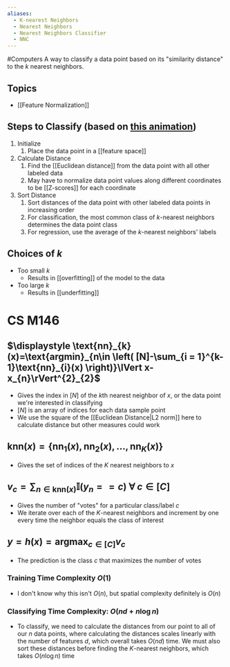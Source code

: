 ```yaml
---
aliases:
  - K-nearest Neighbors
  - Nearest Neighbors
  - Nearest Neighbors Classifier
  - NNC
---
```

#Computers 
A way to classify a data point based on its "similarity distance" to the $\displaystyle k$ nearest neighbors.
## Topics
* [[Feature Normalization]]
## Steps to Classify (based on [this animation](https://www.youtube.com/watch?v=0p0o5cmgLdE))
1. Initialize
	1. Place the data point in a [[feature space]]
2. Calculate Distance
	1. Find the [[Euclidean distance]] from the data point with all other labeled data
	2. May have to normalize data point values along different coordinates to be [[Z-scores]] for each coordinate
3. Sort Distance
	1. Sort distances of the data point with other labeled data points in increasing order
	2. For classification, the most common class of $\displaystyle k$-nearest neighbors determines the data point class
	3. For regression, use the average of the $\displaystyle k$-nearest neighbors' labels
## Choices of $\displaystyle k$
* Too small $\displaystyle k$
	* Results in [[overfitting]] of the model to the data
* Too large $\displaystyle k$
	* Results in [[underfitting]]
# CS M146
## $\displaystyle \text{nn}_{k}(x)=\text{argmin}_{n\in \left( [N]-\sum_{i = 1}^{k-1}\text{nn}_{i}(x) \right)}\lVert x-x_{n}\rVert^{2}_{2}$
* Gives the index in $\displaystyle [N]$ of the $\displaystyle k$th nearest neighbor of $\displaystyle x$, or the data point we're interested in classifying
* $\displaystyle [N]$ is an array of indices for each data sample point
* We use the square of the [[Euclidean Distance|L2 norm]] here to calculate distance but other measures could work
## $\displaystyle \text{knn}(x)=\left\{\text{nn}_{1}(x),\text{nn}_{2}(x),\ldots ,\text{nn}_{K}(x)  \right\}$
* Gives the set of indices of the $\displaystyle K$ nearest neighbors to $\displaystyle x$
## $\displaystyle v_{c}=\sum_{n\in \text{knn}(x)}\mathbb{I}(y_{n}==c)~\forall~c\in [C]$
* Gives the number of "votes" for a particular class/label $\displaystyle c$
* We iterate over each of the $\displaystyle K$-nearest neighbors and increment by one every time the neighbor equals the class of interest
## $\displaystyle y=h(x)=\text{argmax}_{c\in [C]}v_{c}$
* The prediction is the class $\displaystyle c$ that maximizes the number of votes
### Training Time Complexity $\displaystyle O(1)$
* I don't know why this isn't $\displaystyle O(n)$, but spatial complexity definitely is $\displaystyle O(n)$
### Classifying Time Complexity: $\displaystyle O(nd+n\log n)$
* To classify, we need to calculate the distances from our point to all of our $\displaystyle n$ data points, where calculating the distances scales linearly with the number of features $\displaystyle d$, which overall takes $\displaystyle O(nd)$ time. We must also sort these distances before finding the $\displaystyle K$-nearest neighbors, which takes $\displaystyle O(n\log n)$ time